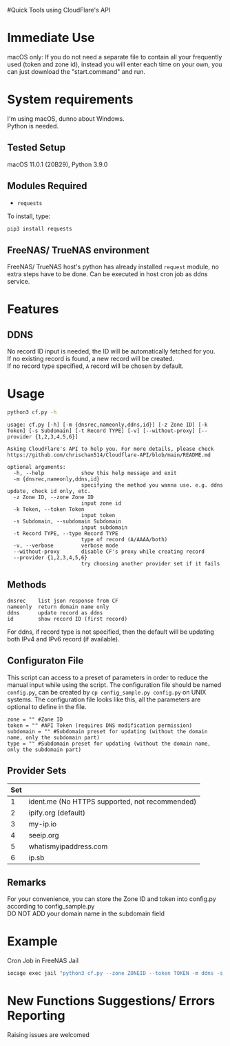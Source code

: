 #Quick Tools using CloudFlare's API

# Immediate Use
macOS only: If you do not need a separate file to contain all your frequently used (token and zone id), instead you will enter each time on your own, you can just download the "start.command" and run.
# System requirements
I'm using macOS, dunno about Windows.  
Python is needed.
## Tested Setup
macOS 11.0.1 (20B29), Python 3.9.0
## Modules Required
- `requests`

To install, type:  
```bash
pip3 install requests
```
## FreeNAS/ TrueNAS environment
FreeNAS/ TrueNAS host's python has already installed `request` module, no extra steps have to be done. Can be executed in host cron job as ddns service.

# Features
## DDNS
No record ID input is needed, the ID will be automatically fetched for you.  
If no existing record is found, a new record will be created.  
If no record type specified, `A` record will be chosen by default.

# Usage
```bash
python3 cf.py -h
```
```
usage: cf.py [-h] [-m {dnsrec,nameonly,ddns,id}] [-z Zone ID] [-k Token] [-s Subdomain] [-t Record TYPE] [-v] [--without-proxy] [--provider {1,2,3,4,5,6}]

Asking CloudFlare's API to help you. For more details, please check https://github.com/chrischan514/Cloudflare-API/blob/main/README.md

optional arguments:
  -h, --help            show this help message and exit
  -m {dnsrec,nameonly,ddns,id}
                        specifying the method you wanna use. e.g. ddns update, check id only, etc.
  -z Zone ID, --zone Zone ID
                        input zone id
  -k Token, --token Token
                        input token
  -s Subdomain, --subdomain Subdomain
                        input subdomain
  -t Record TYPE, --type Record TYPE
                        type of record (A/AAAA/both)
  -v, --verbose         verbose mode
  --without-proxy       disable CF's proxy while creating record
  --provider {1,2,3,4,5,6}
                        try choosing another provider set if it fails

```

## Methods
```
dnsrec    list json response from CF  
nameonly  return domain name only
ddns      update record as ddns
id        show record ID (first record)
```

For ddns, if record type is not specified, then the default will be updating both IPv4 and IPv6 record (if available).

## Configuraton File
This script can access to a preset of parameters in order to reduce the manual input while using the script. 
The configuration file should be named ```config.py```, can be created by ```cp config_sample.py config.py``` on UNIX systems.
The configuration file looks like this, all the parameters are optional to define in the file.
```
zone = "" #Zone ID
token = "" #API Token (requires DNS modification permission)
subdomain = "" #Subdomain preset for updating (without the domain name, only the subdomain part)
type = "" #Subdomain preset for updating (without the domain name, only the subdomain part)
```

## Provider Sets
| Set |                                                |
| --- | ---------------------------------------------- |
| 1   | ident.me (No HTTPS supported, not recommended) |
| 2   | ipify.org (default)                            |
| 3   | my-ip.io                                       |
| 4   | seeip.org                                      |
| 5   | whatismyipaddress.com                          |
| 6   | ip.sb                                          |

## Remarks
For your convenience, you can store the Zone ID and token into config.py according to config_sample.py  
DO NOT ADD your domain name in the subdomain field

# Example
Cron Job in FreeNAS Jail
```bash
iocage exec jail "python3 cf.py --zone ZONEID --token TOKEN -m ddns -s nas --type AAAA"
```

# New Functions Suggestions/ Errors Reporting
Raising issues are welcomed
